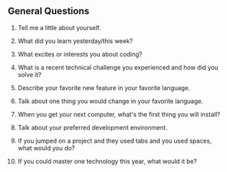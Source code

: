 ## General Questions



1. Tell me a little about yourself.

1. What did you learn yesterday/this week?

1. What excites or interests you about coding?

1. What is a recent technical challenge you experienced and how did you solve it?

1. Describe your favorite new feature in your favorite language.

1. Talk about one thing you would change in your favorite language.

1. When you get your next computer, what's the first thing you will install?

1. Talk about your preferred development environment.

1. If you jumped on a project and they used tabs and you used spaces, what would you do?

1. If you could master one technology this year, what would it be?
